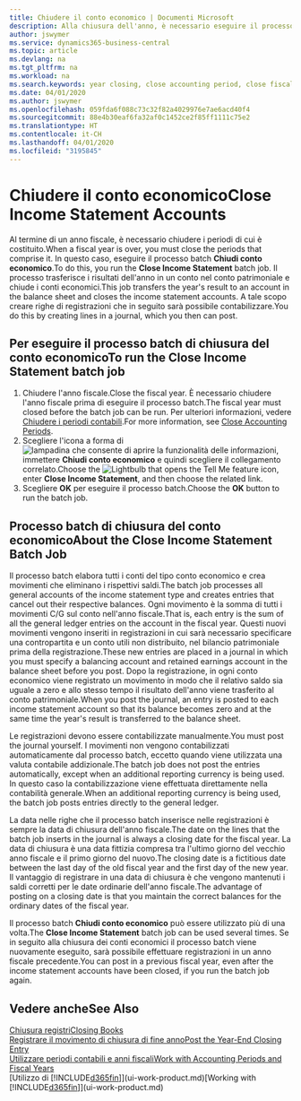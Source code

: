 ```yaml
---
title: Chiudere il conto economico | Documenti Microsoft
description: Alla chiusura dell'anno, è necessario eseguire il processo batch Chiudi conto economico per chiudere i periodi contabili che costituiscono l'anno fiscale.
author: jswymer
ms.service: dynamics365-business-central
ms.topic: article
ms.devlang: na
ms.tgt_pltfrm: na
ms.workload: na
ms.search.keywords: year closing, close accounting period, close fiscal year, bank account detailed trial balance
ms.date: 04/01/2020
ms.author: jswymer
ms.openlocfilehash: 059fda6f088c73c32f82a4029976e7ae6acd40f4
ms.sourcegitcommit: 88e4b30eaf6fa32af0c1452ce2f85ff1111c75e2
ms.translationtype: HT
ms.contentlocale: it-CH
ms.lasthandoff: 04/01/2020
ms.locfileid: "3195845"
---
```

# <a name="close-income-statement-accounts"></a><span data-ttu-id="d7605-103">Chiudere il conto economico</span><span class="sxs-lookup"><span data-stu-id="d7605-103">Close Income Statement Accounts</span></span>
<span data-ttu-id="d7605-104">Al termine di un anno fiscale, è necessario chiudere i periodi di cui è costituito.</span><span class="sxs-lookup"><span data-stu-id="d7605-104">When a fiscal year is over, you must close the periods that comprise it.</span></span> <span data-ttu-id="d7605-105">In questo caso, eseguire il processo batch **Chiudi conto economico**.</span><span class="sxs-lookup"><span data-stu-id="d7605-105">To do this, you run the **Close Income Statement** batch job.</span></span> <span data-ttu-id="d7605-106">Il processo trasferisce i risultati dell'anno in un conto nel conto patrimoniale e chiude i conti economici.</span><span class="sxs-lookup"><span data-stu-id="d7605-106">This job transfers the year's result to an account in the balance sheet and closes the income statement accounts.</span></span> <span data-ttu-id="d7605-107">A tale scopo creare righe di registrazioni che in seguito sarà possibile contabilizzare.</span><span class="sxs-lookup"><span data-stu-id="d7605-107">You do this by creating lines in a journal, which you then can post.</span></span>

## <a name="to-run-the-close-income-statement-batch-job"></a><span data-ttu-id="d7605-108">Per eseguire il processo batch di chiusura del conto economico</span><span class="sxs-lookup"><span data-stu-id="d7605-108">To run the Close Income Statement batch job</span></span>
1. <span data-ttu-id="d7605-109">Chiudere l'anno fiscale.</span><span class="sxs-lookup"><span data-stu-id="d7605-109">Close the fiscal year.</span></span> <span data-ttu-id="d7605-110">È necessario chiudere l'anno fiscale prima di eseguire il processo batch.</span><span class="sxs-lookup"><span data-stu-id="d7605-110">The fiscal year must closed before the batch job can be run.</span></span> <span data-ttu-id="d7605-111">Per ulteriori informazioni, vedere [Chiudere i periodi contabili](year-close-account-periods.md).</span><span class="sxs-lookup"><span data-stu-id="d7605-111">For more information, see [Close Accounting Periods](year-close-account-periods.md).</span></span>
2. <span data-ttu-id="d7605-112">Scegliere l'icona a forma di ![lampadina che consente di aprire la funzionalità delle informazioni](media/ui-search/search_small.png "Informazioni sull'operazione che si desidera eseguire"), immettere **Chiudi conto economico** e quindi scegliere il collegamento correlato.</span><span class="sxs-lookup"><span data-stu-id="d7605-112">Choose the ![Lightbulb that opens the Tell Me feature](media/ui-search/search_small.png "Tell me what you want to do") icon, enter **Close Income Statement**, and then choose the related link.</span></span>
3. <span data-ttu-id="d7605-113">Scegliere **OK** per eseguire il processo batch.</span><span class="sxs-lookup"><span data-stu-id="d7605-113">Choose the **OK** button to run the batch job.</span></span>

## <a name="about-the-close-income-statement-batch-job"></a><span data-ttu-id="d7605-114">Processo batch di chiusura del conto economico</span><span class="sxs-lookup"><span data-stu-id="d7605-114">About the Close Income Statement Batch Job</span></span>
<span data-ttu-id="d7605-115">Il processo batch elabora tutti i conti del tipo conto economico e crea movimenti che eliminano i rispettivi saldi.</span><span class="sxs-lookup"><span data-stu-id="d7605-115">The batch job processes all general accounts of the income statement type and creates entries that cancel out their respective balances.</span></span> <span data-ttu-id="d7605-116">Ogni movimento è la somma di tutti i movimenti C/G sul conto nell'anno fiscale.</span><span class="sxs-lookup"><span data-stu-id="d7605-116">That is, each entry is the sum of all the general ledger entries on the account in the fiscal year.</span></span> <span data-ttu-id="d7605-117">Questi nuovi movimenti vengono inseriti in registrazioni in cui sarà necessario specificare una contropartita e un conto utili non distribuito, nel bilancio patrimoniale prima della registrazione.</span><span class="sxs-lookup"><span data-stu-id="d7605-117">These new entries are placed in a journal in which you must specify a balancing account and retained earnings account in the balance sheet before you post.</span></span> <span data-ttu-id="d7605-118">Dopo la registrazione, in ogni conto economico viene registrato un movimento in modo che il relativo saldo sia uguale a zero e allo stesso tempo il risultato dell'anno viene trasferito al conto patrimoniale.</span><span class="sxs-lookup"><span data-stu-id="d7605-118">When you post the journal, an entry is posted to each income statement account so that its balance becomes zero and at the same time the year's result is transferred to the balance sheet.</span></span>

<span data-ttu-id="d7605-119">Le registrazioni devono essere contabilizzate manualmente.</span><span class="sxs-lookup"><span data-stu-id="d7605-119">You must post the journal yourself.</span></span> <span data-ttu-id="d7605-120">I movimenti non vengono contabilizzati automaticamente dal processo batch, eccetto quando viene utilizzata una valuta contabile addizionale.</span><span class="sxs-lookup"><span data-stu-id="d7605-120">The batch job does not post the entries automatically, except when an additional reporting currency is being used.</span></span> <span data-ttu-id="d7605-121">In questo caso la contabilizzazione viene effettuata direttamente nella contabilità generale.</span><span class="sxs-lookup"><span data-stu-id="d7605-121">When an additional reporting currency is being used, the batch job posts entries directly to the general ledger.</span></span>

<span data-ttu-id="d7605-122">La data nelle righe che il processo batch inserisce nelle registrazioni è sempre la data di chiusura dell'anno fiscale.</span><span class="sxs-lookup"><span data-stu-id="d7605-122">The date on the lines that the batch job inserts in the journal is always a closing date for the fiscal year.</span></span> <span data-ttu-id="d7605-123">La data di chiusura è una data fittizia compresa tra l'ultimo giorno del vecchio anno fiscale e il primo giorno del nuovo.</span><span class="sxs-lookup"><span data-stu-id="d7605-123">The closing date is a fictitious date between the last day of the old fiscal year and the first day of the new year.</span></span> <span data-ttu-id="d7605-124">Il vantaggio di registrare in una data di chiusura è che vengono mantenuti i saldi corretti per le date ordinarie dell'anno fiscale.</span><span class="sxs-lookup"><span data-stu-id="d7605-124">The advantage of posting on a closing date is that you maintain the correct balances for the ordinary dates of the fiscal year.</span></span>

<span data-ttu-id="d7605-125">Il processo batch **Chiudi conto economico** può essere utilizzato più di una volta.</span><span class="sxs-lookup"><span data-stu-id="d7605-125">The **Close Income Statement** batch job can be used several times.</span></span> <span data-ttu-id="d7605-126">Se in seguito alla chiusura dei conti economici il processo batch viene nuovamente eseguito, sarà possibile effettuare registrazioni in un anno fiscale precedente.</span><span class="sxs-lookup"><span data-stu-id="d7605-126">You can post in a previous fiscal year, even after the income statement accounts have been closed, if you run the batch job again.</span></span>

## <a name="see-also"></a><span data-ttu-id="d7605-127">Vedere anche</span><span class="sxs-lookup"><span data-stu-id="d7605-127">See Also</span></span>

[<span data-ttu-id="d7605-128">Chiusura registri</span><span class="sxs-lookup"><span data-stu-id="d7605-128">Closing Books</span></span>](year-close-books.md)  
[<span data-ttu-id="d7605-129">Registrare il movimento di chiusura di fine anno</span><span class="sxs-lookup"><span data-stu-id="d7605-129">Post the Year-End Closing Entry</span></span>](year-how-post-year-end-close-entry.md)  
[<span data-ttu-id="d7605-130">Utilizzare periodi contabili e anni fiscali</span><span class="sxs-lookup"><span data-stu-id="d7605-130">Work with Accounting Periods and Fiscal Years</span></span>](finance-accounting-periods-and-fiscal-years.md)  
<span data-ttu-id="d7605-131">[Utilizzo di [!INCLUDE[d365fin](includes/d365fin_md.md)]](ui-work-product.md)</span><span class="sxs-lookup"><span data-stu-id="d7605-131">[Working with [!INCLUDE[d365fin](includes/d365fin_md.md)]](ui-work-product.md)</span></span>
